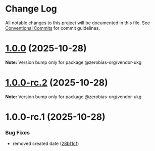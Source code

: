 # Change Log

All notable changes to this project will be documented in this file.
See [Conventional Commits](https://conventionalcommits.org) for commit guidelines.

# [1.0.0](https://github.com/zerobias-org/vendor/compare/@zerobias-org/vendor-ukg@1.0.0-rc.2...@zerobias-org/vendor-ukg@1.0.0) (2025-10-28)

**Note:** Version bump only for package @zerobias-org/vendor-ukg





# [1.0.0-rc.2](https://github.com/zerobias-org/vendor/compare/@zerobias-org/vendor-ukg@1.0.0-rc.1...@zerobias-org/vendor-ukg@1.0.0-rc.2) (2025-10-28)

**Note:** Version bump only for package @zerobias-org/vendor-ukg





# 1.0.0-rc.1 (2025-10-28)


### Bug Fixes

* removed created date ([28b11cf](https://github.com/zerobias-org/vendor/commit/28b11cf2563e9cdadd4b1dc83edd60d2fcd01df0))
